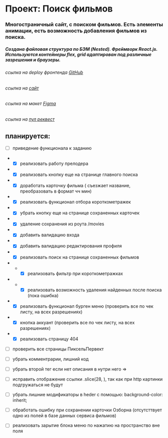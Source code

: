 # Проект: Поиск фильмов

### Многостраничный сайт, с поиском фильмов. Есть элементы анимации, есть возможность добавления фильмов из поиска.

##### Создана файловая структура по БЭМ (Nested). Фреймворк React.js. Используются контейнеры flex, grid адаптирован под различные зазрешения и браузеры.

###### ссылка на deploy фронтенда [GitHub]( https://michelkukresh.github.io/movies-explorer-frontend/)

###### ссылка на [сайт](https://kukreshma.moviesexplorer.nomorepartiesxyz.ru)

###### ссылка на макет [Figma](https://www.figma.com/file/Ty5BCeoGGS7WWawFwQL6rz/Diploma-(Copy)?node-id=891%3A3857)

###### ссылка на [пул реквест]() 

## планируется: 
- [ ] приведение функционала к заданию
- - [x] реализовать работу прелодера 
- - [x] реализовать кнопку еще на странице главного поиска
- - [x] доработать карточку фильма ( съезжает название, преобразовать в формат чч мин)
- - [x] реализовать функционал отбора короткометражек
- - [x] убрать кнопку еще на странице сохраненных карточек
- - [x] удаление сохранения из роута /movies
- - [x] добавить валидацию входа
- - [x] добавить валидацию редактирования профиля
- - [x] реализовать поиск на странице сохраненных фильмов
- - - [x] реализовать фильтр при короткометражках
- - - [x] реализовать возможность удаления найденных после поиска (пока ошибка)
- - [x] реализовать функционал бурген меню (проверить все по чек листу, на всех разрешениях)
- - [x] кнопка аккуант (проверить все по чек листу, на всех разрешениях)
- - [x] реализовать страницу 404
- [ ] проверить все страницы ПиксельПервект
- [ ] убрать комментрарии, лишний код
- [ ] убрать второй тег если нет описания в нутри него <ErrorNotFoun></ErrorNotFoun> => <ErrorNotFoun/>
- [ ] исправить отображение ссылки .slice(28, ), так как при http картинки подгружаться не будут
- [ ] убрать лишние модификаторы в heder с помощью: background-color: inherit;
- [ ] обработать ошибку при сохранении карточки Озборна (отсутсттвует одно из полей в базе данных сервиса фильмов)
- [ ] реализовать зарытие блока меню по нажатию на пространство вне поля

